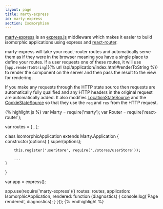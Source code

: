 ```yaml
---
layout: page
title: marty-express
id: marty-express
section: Isomorphism
---
```


[marty-express](http://github.com/martyjs/marty-express) is an [express.js](http://expressjs.com/) middleware which makes it easier to build isomorphic applications using express and [react-router](https://github.com/rackt/react-router).

marty-express will take your react-router routes and automatically serve them as if they were in the browser meaning you have a single place to define your routes. If a user requests one of these routes, it will use [``app.renderToString``]({% url /api/application/index.html#renderToString %}) to render the component on the server and then pass the result to the view for rendering.

If you make any requests through the HTTP state source then requests are automatically fully qualified and any HTTP headers in the original request are automatically added. It also modifies [LocationStateSource](/api/state-sources/location.html) and the [CookieStateSource](/api/state-sources/cookie.html) so that they use the ``req`` and ``res`` from the HTTP request.

{% highlight js %}
var Marty = require('marty');
var Router = require('react-router');

var routes = [
    <Route name='foo' path='/foo/:id' handler={Foo} />,
    <Route name='var' path='/bar/:id' handler={Bar} />
];

class IsomorphicApplication extends Marty.Application {
    constructor(options) {
        super(options);

        this.register('userStore', require('./stores/userStore'));

        ...
    }
}

var app = express();

app.use(require('marty-express')({
  routes: routes,
  application: IsomorphicApplication,
  rendered: function (diagnostics) {
    console.log('Page rendered', diagnostics);
  }
}));
{% endhighlight %}
